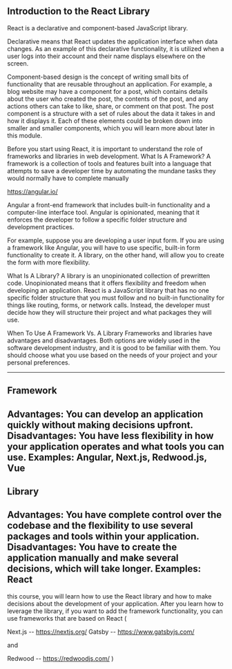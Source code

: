 Introduction to the React Library
-------------------------------------------
React is a declarative and component-based JavaScript library.

Declarative means that React updates the application interface when data changes. As an example of this declarative functionality, it is utilized when a user logs into their account and their name displays elsewhere on the screen.

Component-based design is the concept of writing small bits of functionality that are reusable throughout an application. For example, a blog website may have a component for a post, which contains details about the user who created the post, the contents of the post, and any actions others can take to like, share, or comment on that post. The post component is a structure with a set of rules about the data it takes in and how it displays it. Each of these elements could be broken down into smaller and smaller components, which you will learn more about later in this module.

Before you start using React, it is important to understand the role of frameworks and libraries in web development.
What Is A Framework?
A framework is a collection of tools and features built into a language that attempts to save a developer time by automating the mundane tasks they would normally have to complete manually

https://angular.io/

Angular a front-end framework that includes built-in functionality and a computer-line interface tool. Angular is opinionated, meaning that it enforces the developer to follow a specific folder structure and development practices.

For example, suppose you are developing a user input form. If you are using a framework like Angular, you will have to use specific, built-in form functionality to create it. A library, on the other hand, will allow you to create the form with more flexibility.

What Is A Library?
A library is an unopinionated collection of prewritten code. Unopinionated means that it offers flexibility and freedom when developing an application. React is a JavaScript library that has no one specific folder structure that you must follow and no built-in functionality for things like routing, forms, or network calls. Instead, the developer must decide how they will structure their project and what packages they will use.

When To Use A Framework Vs. A Library
Frameworks and libraries have advantages and disadvantages. Both options are widely used in the software development industry, and it is good to be familiar with them. You should choose what you use based on the needs of your project and your personal preferences.

-------------------------------
Framework
--------------
Advantages: You can develop an application quickly without making decisions upfront.
Disadvantages: You have less flexibility in how your application operates and what tools you can use.
Examples: Angular, Next.js, Redwood.js, Vue
---------------------------
Library
-------------
Advantages: You have complete control over the codebase and the flexibility to use several packages and tools within your application.
Disadvantages: You have to create the application manually and make several decisions, which will take longer.
Examples: React
------------------------------

 this course, you will learn how to use the React library and how to make decisions about the development of your application. After you learn how to leverage the library, if you want to add the framework functionality, you can use frameworks that are based on React (
 
 Next.js -- https://nextjs.org/
 Gatsby -- https://www.gatsbyjs.com/
 
 and
 
 Redwood  -- https://redwoodjs.com/   ) 
